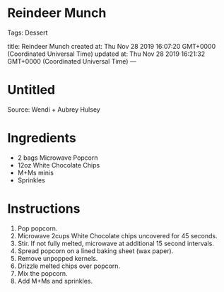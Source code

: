 # Reindeer Munch

Tags: Dessert

title: Reindeer Munch created at: Thu Nov 28 2019 16:07:20 GMT+0000 (Coordinated Universal Time) updated at: Thu Nov 28 2019 16:21:32 GMT+0000 (Coordinated Universal Time) —

# Untitled

Source: Wendi + Aubrey Hulsey

# Ingredients

- 2 bags Microwave Popcorn
- 12oz White Chocolate Chips
- M+Ms minis
- Sprinkles

# Instructions

1. Pop popcorn.
2. Microwave 2cups White Chocolate chips uncovered for 45 seconds.
3. Stir. If not fully melted, microwave at additional 15 second intervals.
4. Spread popcorn on a lined baking sheet (wax paper).
5. Remove unpopped kernels.
6. Drizzle melted chips over popcorn.
7. Mix the popcorn.
8. Add M+Ms and sprinkles.
